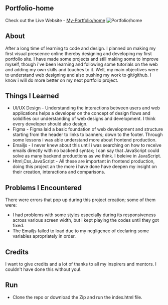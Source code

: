 ## Portfolio-home
Check out the Live Website -
[My-Portfolio/home](https://godswillnwabu.github.io/Portfolio-home/)
![Portfolio/home](https://github.com/godswillnwabu/Portfolio-home/assets/112035653/9d430411-dcc1-4e63-8850-dbb124fb0115)

## About
After a long time of learning to code and design. I planned on making my first visual prescence online thereby designing and developing my first portfolio site. I have made some projects and still making some to improve myself, though i've been learning and following some tutorials on the web and adding my own skills and touches to it. Well, my main objectives were to understand web designing and also pushing my work to git/github. I know i will do more better on my next portfolio project.

## Things I Learned
* UI/UX Design - Understanding the interactions between users and web applications helps a developer on the concept of design flows and solidifies our understanding of web designs and development. I think every developer should also design.
* Figma - Figma laid a basic foundation of web development and structure starting from the header to links to banners; down to the footer. Through some lessons i was able understand more about frontend production.
* Emailjs - I never knew about this until i was searching on how to receive emails directly with no backend syntax; I can say that JavaScript could solve as many backend productions as we think. I beleive in JavaScript.
* Html,Css,JavaScript - All these are important in frontend production, doing this project an the more i have done have deepen my insight on their creation, interactions and comparisons.

## Problems I Encountered
There were errors that pop up during this project creation; some of them were:
* I had problems with some styles especially during its responsiveness across various screen width, but i kept playing the codes until they got fixed.
* The Emailjs failed to load due to my negligence of declaring some variables apropriately in order.

## Credits
I want to give credits and a lot of thanks to all my inspirers and mentors. I couldn't have done this without you!.

## Run
* Clone the repo or download the Zip and run the index.html file.
